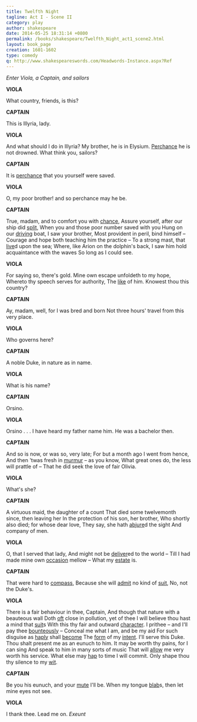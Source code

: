 ```yaml
---
title: Twelfth Night
tagline: Act I - Scene II
category: play
author: shakespeare
date: 2014-05-25 18:31:14 +0800
permalink: /books/shakespeare/Twelfth_Night_act1_scene2.html
layout: book_page
creation: 1601-1602
type: comedy
q: http://www.shakespeareswords.com/Headwords-Instance.aspx?Ref
---
```


_Enter Viola, a Captain, and sailors_

**VIOLA**

What country, friends, is this?



**CAPTAIN**

This is Illyria, lady.



**VIOLA**

And what should I do in Illyria?
My brother, he is in Elysium.
[Perchance][1] he is not drowned. What think you, sailors?

[1]: {{page.q}}=12175 "perchance (adv.) 1:  perhaps, maybe"


**CAPTAIN**

It is [perchance][2] that you yourself were saved.

[2]: {{page.q}}=13244 "perchance (adv.) 2:  by good fortune, by chance"


**VIOLA**

O, my poor brother! and so perchance may he be.



**CAPTAIN**

True, madam, and to comfort you with [chance][3],
Assure yourself, after our ship did [split][4],
When you and those poor number saved with you
Hung on our [driving][5] boat, I saw your brother,
Most provident in peril, bind himself –
Courage and hope both teaching him the practice –
To a strong mast, that [live][6]d upon the sea;
Where, like Arion on the dolphin's back,
I saw him hold acquaintance with the waves
So long as I could see.

[3]: {{page.q}}=4501 "chance (n.) 7:  what may have happened, conceivability, possibility"
[4]: {{page.q}}=14268 "split (v.):  break up, split in two"
[5]: {{page.q}}=9183 "driving (adj.):  drifting, driven by the storm"
[6]: {{page.q}}=15349 "live (v.) 2:  stay afloat, avoid destruction"


**VIOLA**

For saying so, there's gold.
Mine own escape unfoldeth to my hope,
Whereto thy speech serves for authority,
The [like][7] of him. Knowest thou this country?

[7]: {{page.q}}=21272 "like, the:  the same"


**CAPTAIN**

Ay, madam, well, for I was bred and born
Not three hours' travel from this very place.



**VIOLA**

Who governs here?



**CAPTAIN**

A noble Duke, in nature as in name.



**VIOLA**

What is his name?



**CAPTAIN**

Orsino.



**VIOLA**

Orsino . . . I have heard my father name him.
He was a bachelor then.



**CAPTAIN**

And so is now, or was so, very late;
For but a month ago I went from hence,
And then 'twas fresh in [murmur][8] – as you know,
What great ones do, the less will prattle of –
That he did seek the love of fair Olivia.

[8]: {{page.q}}=10996 "murmur (n.):  rumour, hearsay, gossip"


**VIOLA**

What's she?



**CAPTAIN**

A virtuous maid, the daughter of a count
That died some twelvemonth since, then leaving her
In the protection of his son, her brother,
Who shortly also died; for whose dear love,
They say, she hath [abjure][9]d the sight
And company of men.

[9]: {{page.q}}=662 "abjure (v.):  swear to abandon, solemnly reject"


**VIOLA**

O, that I served that lady,
And might not be [deliver][10]ed to the world –
Till I had made mine own [occasion][11] mellow –
What my [estate][13] is.

[10]: {{page.q}}=8723 "deliver (v.) 5:  present, show, display"
[11]: {{page.q}}=11600 "occasion (n.) 1:  circumstance, opportunity"
[13]: {{page.q}}=9655 "estate (n.) 1:  state, situation, circumstances"


**CAPTAIN**

That were hard to [compass][12],
Because she will [admit][14] no kind of [suit][15],
No, not the Duke's.

[12]: {{page.q}}=2920 "compass (v.) 1:  accomplish, fulfil, achieve, bring about"
[14]: {{page.q}}=6 "admit (v.) 1:  permit, allow, grant"
[15]: {{page.q}}=14962 "suit (n.) 2:  wooing, courtship"


**VIOLA**

There is a fair behaviour in thee, Captain,
And though that nature with a beauteous wall
Doth [oft][16] close in pollution, yet of thee
I will believe thou hast a mind that [suit][17]s
With this thy fair and outward [character][18].
I prithee – and I'll pay thee [bounteously][19] –
Conceal me what I am, and be my aid
For such disguise as [haply][21] shall [become][20]
The [form][22] of my [intent][23]. I'll serve this Duke.
Thou shalt present me as an eunuch to him.
It may be worth thy pains, for I can sing
And speak to him in many sorts of music
That will [allow][24] me very worth his service.
What else may [hap][25] to time I will commit.
Only shape thou thy silence to my [wit][26].

[16]: {{page.q}}=11606 "oft (adv.):  often"
[17]: {{page.q}}=15697 "suit (v.) 2:  match, compare, equate"
[18]: {{page.q}}=4480 "character (n.) 8:  personal appearance, demeanour"
[19]: {{page.q}}=2603 "bounteously (adv.):  very well, liberally, generously"
[20]: {{page.q}}=1432 "become (v.) 1:  be fitting, befit, be appropriate to"
[21]: {{page.q}}=15270 "haply (adv.):  perhaps, maybe, by chance, with luck"
[22]: {{page.q}}=19871 "form (n.) 8:  physical appearance, outward appearance"
[23]: {{page.q}}=5207 "intent (n.):  intention, purpose, aim"
[24]: {{page.q}}=582 "allow (v.) 3:  acknowledge, grant, admit"
[25]: {{page.q}}=15269 "hap (v.):  happen, take place, come to pass"
[26]: {{page.q}}=8091 "wit (n.) 4:  cunning plan, ingenious design"


**CAPTAIN**

Be you his eunuch, and your [mute][27] I'll be.
When my tongue [blab][28]s, then let mine eyes not see.

[27]: {{page.q}}=5846 "mute (n.) 2:  dumb servant [as in a Turkish court]"
[28]: {{page.q}}=2524 "blab (v.) 2:  talk indiscreetly, betray secrets"


**VIOLA**

I thank thee. Lead me on.
_Exeunt_

